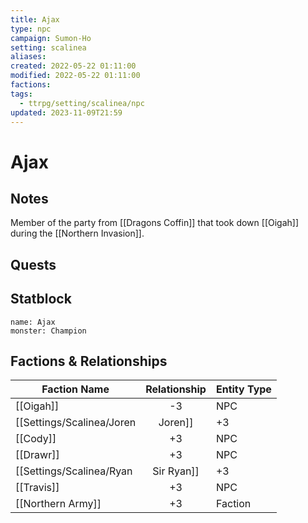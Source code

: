 ```yaml
---
title: Ajax
type: npc
campaign: Sumon-Ho
setting: scalinea
aliases: 
created: 2022-05-22 01:11:00
modified: 2022-05-22 01:11:00
factions: 
tags:
  - ttrpg/setting/scalinea/npc
updated: 2023-11-09T21:59
---
```


# Ajax

## Notes

Member of the party from [[Dragons Coffin]] that took down [[Oigah]] during the [[Northern Invasion]].

## Quests


## Statblock

```statblock
name: Ajax
monster: Champion
```


## Factions & Relationships
| Faction Name          | Relationship | Entity Type |
| --------------------- |:------------:| ----------- |
| [[Oigah]]             |      -3      | NPC         |
| [[Settings/Scalinea/Joren|Joren]] |      +3      | NPC         |
| [[Cody]]              |      +3      | NPC         |
| [[Drawr]]             |      +3      | NPC         |
| [[Settings/Scalinea/Ryan|Sir Ryan]]    |      +3      | NPC         |
| [[Travis]]            |      +3      | NPC         |
| [[Northern Army]]     |      +3      | Faction     | 



